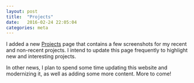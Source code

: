 ```yaml
---
layout: post
title:  "Projects"
date:   2016-02-24 22:05:04
categories: meta
---
```


I added a new [Projects] page that contains a few screenshots for my recent and
non-recent projects. I intend to update this page frequently to highlight new
and interesting projects.

In other news, I plan to spend some time updating this website and modernizing
it, as well as adding some more content. More to come!

[Projects]: /projects
